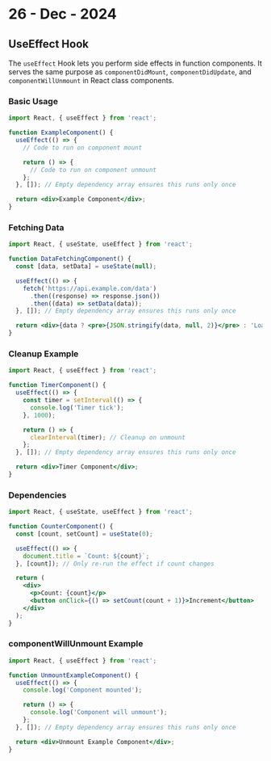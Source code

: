 # 26 - Dec - 2024

## UseEffect Hook

The `useEffect` Hook lets you perform side effects in function components. It serves the same purpose as `componentDidMount`, `componentDidUpdate`, and `componentWillUnmount` in React class components.

### Basic Usage

```jsx
import React, { useEffect } from 'react';

function ExampleComponent() {
  useEffect(() => {
    // Code to run on component mount

    return () => {
      // Code to run on component unmount
    };
  }, []); // Empty dependency array ensures this runs only once

  return <div>Example Component</div>;
}
```

### Fetching Data

```jsx
import React, { useState, useEffect } from 'react';

function DataFetchingComponent() {
  const [data, setData] = useState(null);

  useEffect(() => {
    fetch('https://api.example.com/data')
      .then((response) => response.json())
      .then((data) => setData(data));
  }, []); // Empty dependency array ensures this runs only once

  return <div>{data ? <pre>{JSON.stringify(data, null, 2)}</pre> : 'Loading...'}</div>;
}
```

### Cleanup Example

```jsx
import React, { useEffect } from 'react';

function TimerComponent() {
  useEffect(() => {
    const timer = setInterval(() => {
      console.log('Timer tick');
    }, 1000);

    return () => {
      clearInterval(timer); // Cleanup on unmount
    };
  }, []); // Empty dependency array ensures this runs only once

  return <div>Timer Component</div>;
}
```

### Dependencies

```jsx
import React, { useState, useEffect } from 'react';

function CounterComponent() {
  const [count, setCount] = useState(0);

  useEffect(() => {
    document.title = `Count: ${count}`;
  }, [count]); // Only re-run the effect if count changes

  return (
    <div>
      <p>Count: {count}</p>
      <button onClick={() => setCount(count + 1)}>Increment</button>
    </div>
  );
}
```

### componentWillUnmount Example

```jsx
import React, { useEffect } from 'react';

function UnmountExampleComponent() {
  useEffect(() => {
    console.log('Component mounted');

    return () => {
      console.log('Component will unmount');
    };
  }, []); // Empty dependency array ensures this runs only once

  return <div>Unmount Example Component</div>;
}
```
